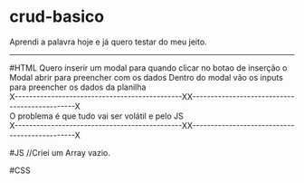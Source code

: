# crud-basico
Aprendi a palavra hoje e já quero testar do meu jeito.
*******************************************************************************************


#HTML
Quero inserir um modal para quando clicar no botao de inserção o Modal abrir para preencher com os dados
Dentro do modal vão os inputs para preencher os dados da planilha </br>
X----------------------------------------------XX----------------------------------------------X</br>
O problema é que tudo vai ser volátil e pelo JS </br>
X----------------------------------------------XX----------------------------------------------X</br>








#JS
//Criei um Array vazio.

















#CSS






